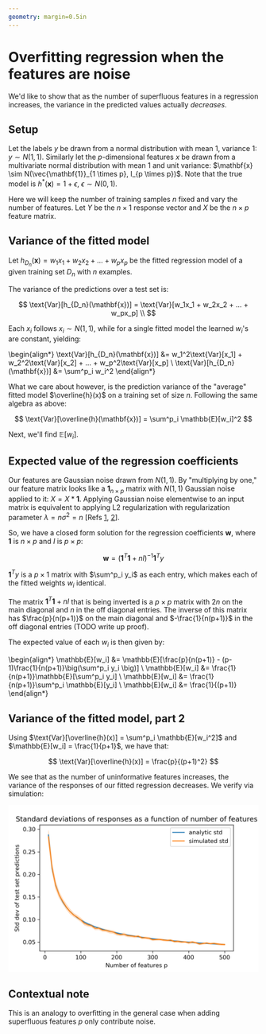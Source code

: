 ```yaml
---
geometry: margin=0.5in
---
```


# Overfitting regression when the features are noise

We'd like to show that as the number of superfluous features in a regression increases, the variance in the predicted values actually _decreases_.

## Setup

Let the labels $y$ be drawn from a normal distribution with mean 1, variance 1: $y \sim N(1,1)$. Similarly let the $p$-dimensional features $x$ be drawn from a multivariate normal distribution with mean 1 and unit variance: $\mathbf{x} \sim N(\vec{\mathbf{1}}_{1 \times p}, I_{p \times p})$. Note that the true model is $h^*(\mathbf{x}) = 1 + \epsilon$, $\epsilon \sim N(0,1)$. 

Here we will keep the number of training samples $n$ fixed and vary the number of features. Let $Y$ be the $n \times 1$ response vector and $X$ be the $n \times p$ feature matrix.



## Variance of the fitted model

Let $h_{D_n}(\mathbf{x})= w_1x_1 + w_2x_2 + ... + w_px_p$ be the fitted regression model of a given training set $D_n$ with $n$ examples.

The variance of the predictions over a test set is:

$$
\text{Var}[h_{D_n}(\mathbf{x})] = \text{Var}[w_1x_1 + w_2x_2 + ... + w_px_p] \\
$$

Each $x_i$ follows $x_i \sim N(1,1)$, while for a single fitted model the learned $w_i$'s are constant, yielding:

\begin{align*}
\text{Var}[h_{D_n}(\mathbf{x})] &= w_1^2\text{Var}[x_1] + w_2^2\text{Var}[x_2] + ... + w_p^2\text{Var}[x_p] \\
\text{Var}[h_{D_n}(\mathbf{x})] &= \sum^p_i w_i^2
\end{align*}

What we care about however, is the prediction variance of the "average" fitted model $\overline{h}(x)$ on a training set of size $n$. Following the same algebra as above:

$$
\text{Var}[\overline{h}(\mathbf{x})] = \sum^p_i \mathbb{E}[w_i]^2
$$

Next, we'll find $\mathbb{E}[w_i]$.

## Expected value of the regression coefficients

Our features are Gaussian noise drawn from $N(1,1)$. By "multiplying by one," our feature matrix looks like a $\mathbf{1}_{n \times p}$ matrix with $N(1,1)$ Gaussian noise applied to it: $X = X * \mathbf{1}$. Applying Gaussian noise elementwise to an input matrix is equivalent to applying L2 regularization with regularization parameter $\lambda = n\sigma^2 = n$ [Refs [1](https://www.microsoft.com/en-us/research/wp-content/uploads/2016/02/bishop-tikhonov-nc-95.pdf), [2](http://madrury.github.io/jekyll/update/statistics/2017/08/12/noisy-regression.html)].

So, we have a closed form solution for the regression coefficients $\mathbf{w}$, where $\mathbf{1}$ is $n \times p$ and $I$ is $p \times p$:

$$
\mathbf{w} = (\mathbf{1}^T\mathbf{1} + nI)^{-1} \mathbf{1}^T y
$$

$\mathbf{1}^T y$ is a $p \times 1$ matrix with $\sum^p_i y_i$ as each entry, which makes each of the fitted weights $w_i$ identical.

The matrix $\mathbf{1}^T\mathbf{1} + nI$ that is being inverted is a $p \times p$ matrix with $2n$ on the main diagonal and $n$ in the off diagonal entries. The inverse of this matrix has $\frac{p}{n(p+1)}$ on the main diagonal and $-\frac{1}{n(p+1)}$ in the off diagonal entries (TODO write up proof). 

The expected value of each $w_i$ is then given by:

\begin{align*}
\mathbb{E}[w_i] &= \mathbb{E}[\frac{p}{n(p+1)} - (p-1)\frac{1}{n(p+1)}\big(\sum^p_i y_i \big)] \\
\mathbb{E}[w_i] &= \frac{1}{n(p+1)}\mathbb{E}[\sum^p_i y_i] \\
\mathbb{E}[w_i] &= \frac{1}{n(p+1)}\sum^p_i \mathbb{E}[y_i] \\
\mathbb{E}[w_i] &= \frac{1}{(p+1)}
\end{align*}

## Variance of the fitted model, part 2

Using $\text{Var}[\overline{h}(x)] = \sum^p_i \mathbb{E}[w_i^2]$ and $\mathbb{E}[w_i] = \frac{1}{p+1}$, we have that:

$$
\text{Var}[\overline{h}(x)] = \frac{p}{(p+1)^2}
$$

We see that as the number of uninformative features increases, the variance of the responses of our fitted regression decreases. We verify via simulation:

![](reg_std.png)

## Contextual note

This is an analogy to overfitting in the general case when adding superfluous features $p$ only contribute noise.




